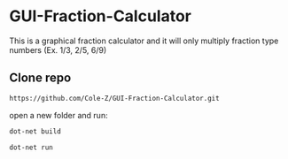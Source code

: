 # GUI-Fraction-Calculator

This is a graphical fraction calculator and it will only multiply fraction type numbers (Ex. 1/3, 2/5, 6/9)

## Clone repo

```bash
https://github.com/Cole-Z/GUI-Fraction-Calculator.git
```

open a new folder and run:

```bash
dot-net build
```

```bash
dot-net run
```


